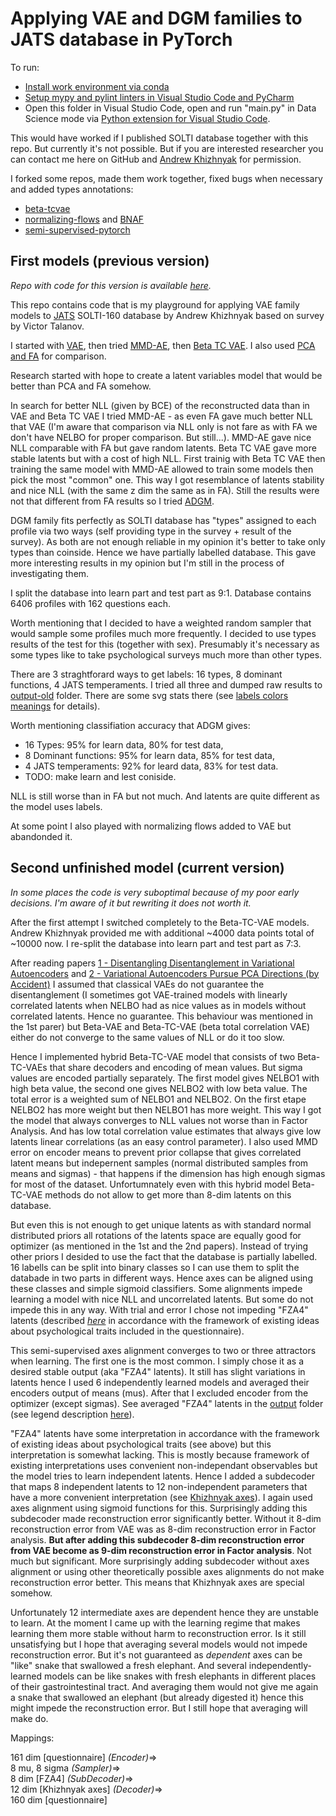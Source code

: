 Applying VAE and DGM families to JATS database in PyTorch
=========================================================

To run:

* [Install work environment via conda](https://github.com/kiwi0fruit/pyappshare/tree/master/template_env)
* [Setup mypy and pylint linters in Visual Studio Code and PyCharm](./README_SETUP_LINTERS.md)
* Open this folder in Visual Studio Code, open and run "main.py" in Data Science mode via
  [Python extension for Visual Studio Code](https://marketplace.visualstudio.com/items?itemName=ms-python.python).

This would have worked if I published SOLTI database together with this repo. But currently it's not possible.
But if you are interested researcher you can contact me here on GitHub and [Andrew Khizhnyak](https://vk.com/hizhnjak) for permission.

I forked some repos, made them work together, fixed bugs when necessary and added types annotations:

* [beta-tcvae](https://github.com/rtqichen/beta-tcvae)
* [normalizing-flows](https://github.com/tonyduan/normalizing-flows) and [BNAF](https://github.com/nicola-decao/BNAF)
* [semi-supervised-pytorch](https://github.com/wohlert/semi-supervised-pytorch)


First models (previous version)
----------------------------------------------

*Repo with code for this version is available [here](https://github.com/kiwi0fruit/jats-semi-supervised-pytorch/tree/0.1).*

This repo contains code that is my playground for applying VAE family models to [JATS](https://github.com/kiwi0fruit/jats) SOLTI-160 database
by Andrew Khizhnyak based on survey by Victor Talanov.

I started with [VAE](https://arxiv.org/abs/1312.6114), then tried [MMD-AE](https://arxiv.org/abs/1706.02262),
then [Beta TC VAE](https://arxiv.org/abs/1802.04942). I also used [PCA and FA](./vae/linear_component_analyzer.py) for comparison.

Research started with hope to create a latent variables model that would be better than PCA and FA somehow.

In search for better NLL (given by BCE) of the reconstructed data than in VAE and Beta TC VAE I tried MMD-AE - as even FA gave much better NLL that VAE
(I'm aware that comparison via NLL only is not fare as with FA we don't have NELBO for proper comparison. But still...).
MMD-AE gave nice NLL comparable with FA but gave random latents. Beta TC VAE gave more stable latents but with a cost of high NLL.
First trainig with Beta TC VAE then training the same model with MMD-AE allowed to train some models then pick the most "common" one.
This way I got resemblance of latents stability and nice NLL (with the same z dim the same as in FA).
Still the results were not that different from FA results so I tried [ADGM](https://arxiv.org/abs/1602.05473).

DGM family fits perfectly as SOLTI database has "types" assigned to each profile via two ways (self providing type in the survey + result of the survey).
As both are not enough reliable in my opinion it's better to take only types than coinside. Hence we have partially labelled database.
This gave more interesting results in my opinion but I'm still in the process of investigating them.

I split the database into learn part and test part as 9:1. Database contains 6406 profiles with 162 questions each.

Worth mentioning that I decided to have a weighted random sampler that would sample some profiles much more frequently.
I decided to use types results of the test for this (together with sex). Presumably it's necessary as some types
like to take psychological surveys much more than other types.

There are 3 straghtforard ways to get labels: 16 types, 8 dominant functions, 4 JATS temperaments. I tried all three and dumped raw results to
[output-old](./output_old) folder. There are some svg stats there (see [labels colors meanings](./output_old/types_colors.svg) for details).

Worth mentioning classifiation accuracy that ADGM gives:

* 16 Types: 95% for learn data, 80% for test data,
* 8 Dominant functions: 95% for learn data, 85% for test data,
* 4 JATS temperaments: 92% for leard data, 83% for test data.
* TODO: make learn and lest coniside.

NLL is still worse than in FA but not much. And latents are quite different as the model uses labels.

At some point I also played with normalizing flows added to VAE but abandonded it.


Second unfinished model (current version)
----------------------------------------------

*In some places the code is very suboptimal because of my poor early decisions. I'm aware of it but rewriting it does not worth it.*

After the first attempt I switched completely to the Beta-TC-VAE models. Andrew Khizhnyak provided me with additional \~4000 data points total of \~10000 now. I re-split the database into learn part and test part as 7:3.

After reading papers [1 - Disentangling Disentanglement in Variational Autoencoders](https://arxiv.org/abs/1812.02833) and [2 - Variational Autoencoders Pursue PCA Directions (by Accident)](https://arxiv.org/abs/1812.06775) I 
assumed that classical VAEs do not guarantee the disentanglement (I sometimes got VAE-trained models with linearly correlated latents when NELBO had as nice values as in models without correlated latents. Hence no guarantee. This behaviour was mentioned in the 1st parer) but Beta-VAE and Beta-TC-VAE (beta total correlation VAE) either do not converge to the same values of NLL or do it too slow.

Hence I implemented hybrid Beta-TC-VAE model that consists of two Beta-TC-VAEs that share decoders and encoding of mean values. But sigma values are encoded partially separately. The first model gives NELBO1 with high beta value, the second one gives NELBO2 with low beta value. The total error is a weighted sum of NELBO1 and NELBO2. On the first etape NELBO2 has more weight but then NELBO1 has more weight. This way I got the model that always converges to NLL values not worse than in Factor Analysis. And has low total correlation value estimates that always give low latents linear correlations (as an easy control parameter). I also used MMD error on encoder means to prevent prior collapse that gives correlated latent means but indepernent samples (normal distributed samples from means and sigmas) - that happens if the dimension has high enough sigmas for most of the dataset. Unfortumnately even with this hybrid model Beta-TC-VAE methods do not allow to get more than 8-dim latents on this database.

But even this is not enough to get unique latents as with standard normal distributed priors all rotations of the latents space are equally good for optimizer (as mentioned in the 1st and the 2nd papers). Instead of trying other priors I desided to use the fact that the database is partially labelled. 16 labells can be split into binary classes so I can use them to split the databade in two parts in different ways. Hence axes can be aligned using these classes and simple sigmoid classifiers. Some alignments impede learning a model with nice NLL and uncorrelated latents. But some do not impede this in any way. With trial and error I chose not impeding "FZA4" latents (described [*here*](https://github.com/kiwi0fruit/jats#118-fza4-hypothesis-for-8-axes-of-independent-variation-in-factorized-traits-space) in accordance with the framework of existing ideas about psychological traits included in the questionnaire).

This semi-supervised axes alignment converges to two or three attractors when learning. The first one is the most common. I simply chose it as a desired stable output (aka "FZA4" latents). It still has slight variations in latents hence I used 6 independently learned models and averaged their encoders output of means (mus). After that I excluded encoder from the optimizer (except sigmas). See averaged "FZA4" latents in the [output](./output) folder (see legend description [here](https://github.com/kiwi0fruit/jats#119-brightdeep-rainbow-colors-to-plot-16-probability-density-functions-on-a-single-image)). 

"FZA4" latents have some interpretation in accordance with the framework of existing ideas about psychological traits (see above) but this interpretation is somewhat lacking. This is mostly because framework of existing interpretations uses convenient non-independant observables but the model tries to learn independent latents. Hence I added a subdecoder that maps 8 independent latents to 12 non-independent parameters that have a more convenient interpretation (see [Khizhnyak axes](https://github.com/kiwi0fruit/jats#112-khizhnyak-functions-and-axes)). I again used axes alignment using sigmoid functions for this. Surprisingly adding this subdecoder made reconstruction error significantly better. Without it 8-dim reconstruction error from VAE was as 8-dim reconstruction error in Factor analysis. **But after adding this subdecoder 8-dim reconstruction error from VAE become as 9-dim reconstruction error in Factor analysis**. Not much but significant. More surprisingly adding subdecoder without axes alignment or using other theoretically possible axes alignments do not make reconstruction error better. This means that Khizhnyak axes are special somehow.

Unfortunately 12 intermediate axes are dependent hence they are unstable to learn. At the moment I came up with the learning regime that makes learning them more stable without harm to reconstruction error. Is it still unsatisfying but I hope that averaging several models would not impede reconstruction error. But it's not guaranteed as _dependent_ axes can be "like" snake that swallowed a fresh elephant. And several independently-learned models can be like snakes with fresh elephants in different places of their gastrointestinal tract. And averaging them would not give me again a snake that swallowed an elephant (but already digested it) hence this might impede the reconstruction error. But I still hope that averaging will make do.

Mappings:

161 dim [questionnaire] *(Encoder)*=>  
8 mu, 8 sigma *(Sampler)*=>  
8 dim [FZA4] *(SubDecoder)*=>  
12 dim [Khizhnyak axes] *(Decoder)*=>  
160 dim [questionnaire]
